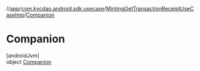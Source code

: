 //[app](../../../../index.md)/[com.kycdao.android.sdk.usecase](../../index.md)/[MintingGetTransactionReceiptUseCaseImp](../index.md)/[Companion](index.md)

# Companion

[androidJvm]\
object [Companion](index.md)
